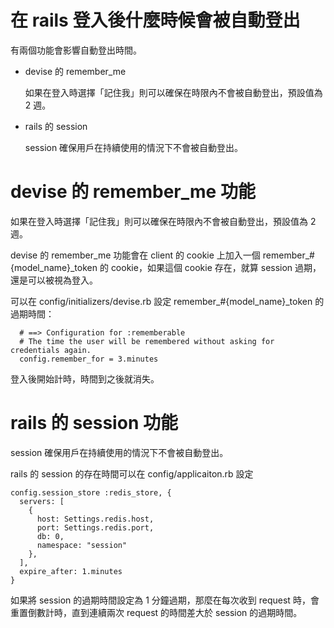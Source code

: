# 在 rails 登入後什麼時候會被自動登出

有兩個功能會影響自動登出時間。

- devise 的 remember_me

  如果在登入時選擇「記住我」則可以確保在時限內不會被自動登出，預設值為 2 週。
- rails 的 session

  session 確保用戶在持續使用的情況下不會被自動登出。

# devise 的 remember_me 功能

如果在登入時選擇「記住我」則可以確保在時限內不會被自動登出，預設值為 2 週。

devise 的 remember_me 功能會在 client 的 cookie 上加入一個 remember_#{model_name}_token 的 cookie，如果這個 cookie 存在，就算 session 過期，還是可以被視為登入。

可以在 config/initializers/devise.rb 設定 remember_#{model_name}_token 的過期時間：

```
  # ==> Configuration for :rememberable
  # The time the user will be remembered without asking for credentials again.
  config.remember_for = 3.minutes
```

登入後開始計時，時間到之後就消失。

# rails 的 session 功能

session 確保用戶在持續使用的情況下不會被自動登出。

rails 的 session 的存在時間可以在 config/applicaiton.rb 設定

```
config.session_store :redis_store, {
  servers: [
    {
      host: Settings.redis.host,
      port: Settings.redis.port,
      db: 0,
      namespace: "session"
    },
  ],
  expire_after: 1.minutes
}
```

如果將 session 的過期時間設定為 1 分鐘過期，那麼在每次收到 request 時，會重置倒數計時，直到連續兩次 request 的時間差大於 session 的過期時間。

